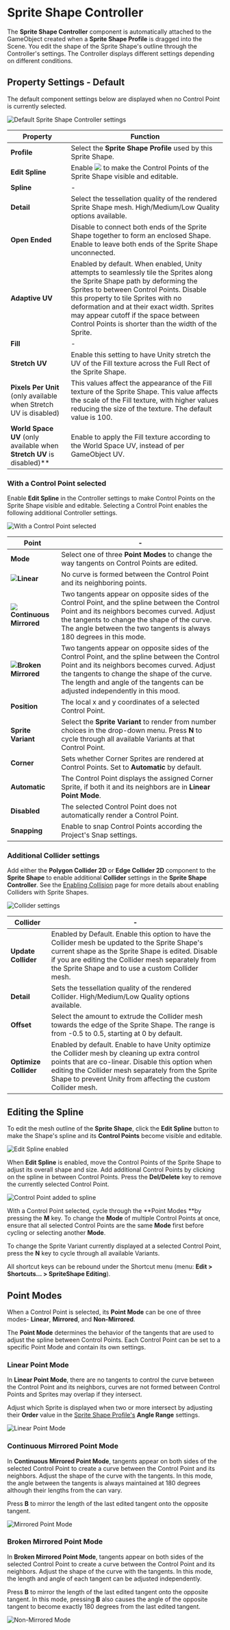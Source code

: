 # Sprite Shape Controller

The **Sprite Shape Controller** component is automatically attached to the GameObject created when a **Sprite Shape Profile** is dragged into the Scene. You edit the shape of the Sprite Shape's outline through the Controller's settings. The Controller displays different settings depending on different conditions.

## Property Settings - Default

The default component settings below are displayed when no Control Point is currently selected.

![Default Sprite Shape Controller settings](images/v1.1-SSControllerSettings.png)

| **Property**                                                 | **Function**                                                 |
| ------------------------------------------------------------ | ------------------------------------------------------------ |
| **Profile**                                                  | Select the **Sprite Shape Profile** used by this Sprite Shape. |
| **Edit Spline**                                              | Enable ![](images/PropertyImage1.png) to make the Control Points of the Sprite Shape visible and editable. |
| **Spline**                                                   | -                                                            |
| **Detail**                                                   | Select the tessellation quality of the rendered Sprite Shape mesh. High/Medium/Low Quality options available. |
| **Open Ended**                                               | Disable to connect both ends of the Sprite Shape together to form an enclosed Shape. Enable to leave both ends of the Sprite Shape unconnected. |
| **Adaptive UV**                                              | Enabled by default. When enabled, Unity attempts to seamlessly tile the Sprites along the Sprite Shape path by deforming the Sprites to between Control Points. Disable this property to tile Sprites with no deformation and at  their exact width. Sprites may appear cutoff if the space between Control Points is shorter than the width of the Sprite. |
| **Fill**                                                     | -                                                            |
| **Stretch UV**                                               | Enable this setting to have Unity stretch the UV of the Fill texture across the Full Rect of the Sprite Shape. |
| **Pixels Per Unit** (only available when Stretch UV is disabled) | This values affect the appearance of the Fill texture of the Sprite Shape. This value affects the scale of the Fill texture, with higher values reducing the size of the texture. The default value is 100. |
| **World Space UV** (only available when **Stretch UV** is disabled)** | Enable to apply the Fill texture according to the World Space UV, instead of per GameObject UV. |

### With a Control Point selected

Enable **Edit Spline** in the Controller settings to make Control Points on the Sprite Shape visible and editable. Selecting a Control Point enables the following additional Controller settings.

![With a Control Point selected](images/v1.1-SSControllerCP.png)

| **Point**                                               | -                                                            |
| ------------------------------------------------------- | ------------------------------------------------------------ |
| **Mode**                                                | Select one of three **Point Modes** to change the way tangents on Control Points are edited. |
| ![](images/2D_SpriteShape_7.png)**Linear**              | No curve is formed between the Control Point and its neighboring points. |
| ![](images/2D_SpriteShape_8.png)**Continuous Mirrored** | Two tangents appear on opposite sides of the Control Point, and the spline between the Control Point and its neighbors becomes curved. Adjust the tangents to change the shape of the curve. The angle between the two tangents is always 180 degrees in this mode. |
| ![](images/2D_SpriteShape_9.png)**Broken Mirrored**     | Two tangents appear on opposite sides of the Control Point, and the spline between the Control Point and its neighbors becomes curved. Adjust the tangents to change the shape of the curve. The length and angle of the tangents can be adjusted independently in this mood. |
| **Position**                                            | The local x and y coordinates of a selected Control Point.   |
| **Sprite Variant**                                      | Select the **Sprite Variant** to render from number choices in the drop-down menu. Press **N** to cycle through all available Variants at that Control Point. |
| **Corner**                                              | Sets whether Corner Sprites are rendered at Control Points. Set to **Automatic** by default. |
| **Automatic**                                           | The Control Point displays the assigned Corner Sprite, if both it and its neighbors are in **Linear Point Mode**. |
| **Disabled**                                            | The selected Control Point does not automatically render a Control Point. |
| **Snapping**                                            | Enable to snap Control Points according the Project's Snap settings. |

### Additional Collider settings

Add either the **Polygon Collider 2D** or **Edge Collider 2D** component to the **Sprite Shape** to enable additional **Collider** settings in the **Sprite Shape Controller**. See the [Enabling Collision](SSCollision.md) page for more details about enabling Colliders with Sprite Shapes.

![Collider settings](images/v1.1-SSControllerCollider.png)

| Collider              | -                                                            |
| --------------------- | ------------------------------------------------------------ |
| **Update Collider**   | Enabled by Default. Enable this option to have the Collider mesh be updated to the Sprite Shape's current shape as the Sprite Shape is edited. Disable if you are editing the Collider mesh separately from the Sprite Shape and to use a custom Collider mesh. |
| **Detail**            | Sets the tessellation quality of the rendered Collider. High/Medium/Low Quality options available. |
| **Offset**            | Select the amount to extrude the Collider mesh towards the edge of the Sprite Shape. The range is from -0.5 to 0.5, starting at 0 by default. |
| **Optimize Collider** | Enabled by default. Enable to have Unity optimize the Collider mesh by cleaning up extra control points that are co-linear. Disable this option when editing the Collider mesh separately from the Sprite Shape to prevent Unity from affecting the custom Collider mesh. |



## Editing the Spline

To edit the mesh outline of the **Sprite Shape**, click the **Edit Spline** button to make the Shape's spline and its **Control Points** become visible and editable.

![Edit Spline enabled](images/v1.1-UpdatedEditSpline.png)

When **Edit Spline** is enabled, move the Control Points of the Sprite Shape to adjust its overall shape and size. Add additional Control Points by clicking on the spline in between Control Points. Press the **Del/Delete** key to remove the currently selected Control Point.

![Control Point added to spline](images/2D_SpriteShape_032.png)

With a Control Point selected, cycle through the **Point Modes **by pressing the **M** key. To change the **Mode** of multiple Control Points at once, ensure that all selected Control Points are the same **Mode** first before cycling or selecting another **Mode**.

To change the Sprite Variant currently displayed at a selected Control Point, press the **N** key to cycle through all available Variants.

All shortcut keys can be rebound under the Shortcut menu (menu: **Edit > Shortcuts... > SpriteShape Editing**).

## Point Modes

When a Control Point is selected, its **Point Mode** can be one of three modes- **Linear**, **Mirrored**, and **Non-Mirrored**.

The **Point Mode** determines the behavior of the tangents that are used to adjust the spline between Control Points. Each Control Point can be set to a specific Point Mode and contain its own settings. 

### Linear Point Mode

In **Linear Point Mode**, there are no tangents to control the curve between the Control Point and its neighbors, curves are not formed between Control Points and Sprites may overlap if they intersect. 

Adjust which Sprite is displayed when two or more intersect by adjusting their **Order** value in the [Sprite Shape Profile's](SSProfile.md) **Angle Range** settings.

![Linear Point Mode](images/2D_SpriteShape_034.png)

### Continuous Mirrored Point Mode

In **Continuous Mirrored Point Mode**, tangents appear on both sides of the selected Control Point to create a curve between the Control Point and its neighbors. Adjust the shape of the curve with the tangents. In this mode, the angle between the tangents is always maintained at 180 degrees although their lengths from the can vary. 

Press **B** to mirror the length of the last edited tangent onto the opposite tangent.

![Mirrored Point Mode](images/2D_SpriteShape_033.png)

### Broken Mirrored Point Mode

In **Broken Mirrored Point Mode**,  tangents appear on both sides of the selected Control Point to create a curve between the Control Point and its neighbors. Adjust the shape of the curve with the tangents. In this mode, the length and angle of each tangent can be adjusted independently. 

Press **B** to mirror the length of the last edited tangent onto the opposite tangent. In this mode, pressing **B** also causes the angle of the opposite tangent to become exactly 180 degrees from the last edited tangent.

![Non-Mirrored Mode](images/2D_SpriteShape_036.png)